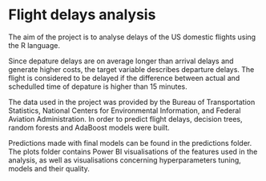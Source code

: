 # Flight delays analysis
The aim of the project is to analyse delays of the US domestic flights using the R language. 

Since depature delays are on average longer than arrival delays and generate higher costs, the target variable describes departure delays. The flight is considered to be delayed if the difference between actual and schedulled time of depature is higher than 15 minutes.

The data used in the project was provided by the Bureau of Transportation Statistics, National Centers for Environmental Information, and Federal Aviation Administration. In order to predict flight delays, decision trees, random forests and AdaBoost models were built. 

Predictions made with final models can be found in the predictions folder. The plots folder contains Power BI visualisations of the features used in the analysis, as well as visualisations concerning hyperparameters tuning, models and their quality.
